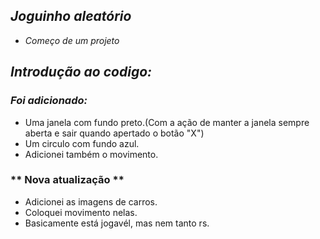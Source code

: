 ## *Joguinho aleatório*

- *Começo de um projeto*

*Introdução ao codigo:*
-
### *Foi adicionado:*

- Uma janela com fundo preto.(Com a ação de manter a janela sempre aberta e sair quando apertado o botão "X")
- Um circulo com fundo azul.
- Adicionei também o movimento.

### ** Nova atualização **

- Adicionei as imagens de carros.
- Coloquei movimento nelas.
- Basicamente está jogavél, mas nem tanto rs.

